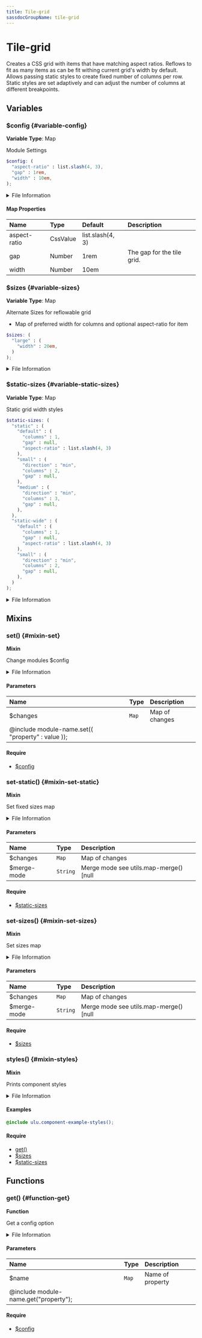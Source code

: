 ```yaml
---
title: Tile-grid
sassdocGroupName: tile-grid
---
```



# Tile-grid

Creates a CSS grid with items that have matching aspect ratios. Reflows to fit as many items as can be fit withing current grid's width by default. Allows passing static styles to create fixed number of columns per row. Static styles are set adaptively and can adjust the number of columns at different breakpoints.



## Variables




<div class="sassdoc-item-header">

###  $config {#variable-config}

  <div class="sassdoc-item-header__labels">
    <span class="tag tag--primary"><strong>Variable</strong></span> <span class="tag"><strong>Type</strong>: Map</span>
  </div>

</div>

  

Module Settings
    
    

``` scss
$config: (
  "aspect-ratio" : list.slash(4, 3),
  "gap" : 1rem,
  "width" : 10em,
);
```
  


<details>
  <summary>File Information</summary>
  
- **File:** _tile-grid.scss
- **Group:** tile-grid
- **Type:** variable
- **Lines (comments):** 14-18
- **Lines (code):** 20-24

</details>

    

#### Map Properties


|Name|Type|Default|Description|
|:--|:--|:--|:--|
|aspect-ratio|CssValue|list.slash(4, 3)||
|gap|Number|1rem|The gap for the tile grid.|
|width|Number|10em||

    


<div class="sassdoc-item-header">

###  $sizes {#variable-sizes}

  <div class="sassdoc-item-header__labels">
    <span class="tag tag--primary"><strong>Variable</strong></span> <span class="tag"><strong>Type</strong>: Map</span>
  </div>

</div>

  

Alternate Sizes for reflowable grid
- Map of preferred width for columns and optional aspect-ratio for item
    
    

``` scss
$sizes: (
  "large" : (
    "width" : 20em,
  )
);
```
  


<details>
  <summary>File Information</summary>
  
- **File:** _tile-grid.scss
- **Group:** tile-grid
- **Type:** variable
- **Lines (comments):** 26-28
- **Lines (code):** 30-34

</details>

    


<div class="sassdoc-item-header">

###  $static-sizes {#variable-static-sizes}

  <div class="sassdoc-item-header__labels">
    <span class="tag tag--primary"><strong>Variable</strong></span> <span class="tag"><strong>Type</strong>: Map</span>
  </div>

</div>

  

Static grid width styles
    
    

``` scss
$static-sizes: (
  "static" : (
    "default" : (
      "columns" : 1,
      "gap" : null,
      "aspect-ratio" : list.slash(4, 3)
    ),
    "small" : (
      "direction" : "min",
      "columns" : 2,
      "gap" : null,
    ),
    "medium" : (
      "direction" : "min",
      "columns" : 3,
      "gap" : null,
    ),
  ),
  "static-wide" : (
    "default" : (
      "columns" : 1,
      "gap" : null,
      "aspect-ratio" : list.slash(4, 3)
    ),
    "small" : (
      "direction" : "min",
      "columns" : 2,
      "gap" : null,
    ),
  )
);
```
  


<details>
  <summary>File Information</summary>
  
- **File:** _tile-grid.scss
- **Group:** tile-grid
- **Type:** variable
- **Lines (comments):** 36-37
- **Lines (code):** 39-69

</details>

    
  

## Mixins




<div class="sassdoc-item-header">

###  set() {#mixin-set}

  <div class="sassdoc-item-header__labels">
    <span class="tag tag--primary"><strong>Mixin</strong></span>
  </div>

</div>

  

Change modules $config
    
    


<details>
  <summary>File Information</summary>
  
- **File:** _tile-grid.scss
- **Group:** tile-grid
- **Type:** mixin
- **Lines (comments):** 71-73
- **Lines (code):** 75-77

</details>

    

#### Parameters


|Name|Type|Description|
|:--|:--|:--|
|$changes|`Map`|Map of changes
  @include module-name.set(( "property" : value ));|

    

#### Require

- [$config](/sass/components/accordion/#variable-config)
  


<div class="sassdoc-item-header">

###  set-static() {#mixin-set-static}

  <div class="sassdoc-item-header__labels">
    <span class="tag tag--primary"><strong>Mixin</strong></span>
  </div>

</div>

  

Set fixed sizes map
    
    


<details>
  <summary>File Information</summary>
  
- **File:** _tile-grid.scss
- **Group:** tile-grid
- **Type:** mixin
- **Lines (comments):** 79-81
- **Lines (code):** 83-85

</details>

    

#### Parameters


|Name|Type|Description|
|:--|:--|:--|
|$changes|`Map`|Map of changes|
|$merge-mode|`String`|Merge mode see utils.map-merge() [null|"deep"|"overwrite"]|

    

#### Require

- [$static-sizes](/sass/components/tile-grid/#variable-static-sizes)
  


<div class="sassdoc-item-header">

###  set-sizes() {#mixin-set-sizes}

  <div class="sassdoc-item-header__labels">
    <span class="tag tag--primary"><strong>Mixin</strong></span>
  </div>

</div>

  

Set sizes map
    
    


<details>
  <summary>File Information</summary>
  
- **File:** _tile-grid.scss
- **Group:** tile-grid
- **Type:** mixin
- **Lines (comments):** 87-89
- **Lines (code):** 91-93

</details>

    

#### Parameters


|Name|Type|Description|
|:--|:--|:--|
|$changes|`Map`|Map of changes|
|$merge-mode|`String`|Merge mode see utils.map-merge() [null|"deep"|"overwrite"]|

    

#### Require

- [$sizes](/sass/components/adaptive-spacing/#variable-sizes)
  


<div class="sassdoc-item-header">

###  styles() {#mixin-styles}

  <div class="sassdoc-item-header__labels">
    <span class="tag tag--primary"><strong>Mixin</strong></span>
  </div>

</div>

  

Prints component styles
    
    


<details>
  <summary>File Information</summary>
  
- **File:** _tile-grid.scss
- **Group:** tile-grid
- **Type:** mixin
- **Lines (comments):** 103-105
- **Lines (code):** 107-169

</details>

    

#### Examples

      


``` scss
@include ulu.component-example-styles();
```
  

      

#### Require

- [get()](/sass/components/accordion/#function-get)
- [$sizes](/sass/components/adaptive-spacing/#variable-sizes)
- [$static-sizes](/sass/components/tile-grid/#variable-static-sizes)
  
  

## Functions




<div class="sassdoc-item-header">

###  get() {#function-get}

  <div class="sassdoc-item-header__labels">
    <span class="tag tag--primary"><strong>Function</strong></span>
  </div>

</div>

  

Get a config option
    
    


<details>
  <summary>File Information</summary>
  
- **File:** _tile-grid.scss
- **Group:** tile-grid
- **Type:** function
- **Lines (comments):** 95-97
- **Lines (code):** 99-101

</details>

    

#### Parameters


|Name|Type|Description|
|:--|:--|:--|
|$name|`Map`|Name of property
  @include module-name.get("property");|

    

#### Require

- [$config](/sass/components/accordion/#variable-config)
  
  
  